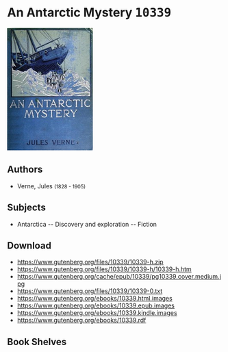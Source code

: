 # An Antarctic Mystery <kbd>10339</kbd>

![](./cover.medium.jpg "")

## Authors


 - Verne, Jules <small>(1828 - 1905)</small>

## Subjects


 - Antarctica -- Discovery and exploration -- Fiction

## Download


 - https://www.gutenberg.org/files/10339/10339-h.zip
 - https://www.gutenberg.org/files/10339/10339-h/10339-h.htm
 - https://www.gutenberg.org/cache/epub/10339/pg10339.cover.medium.jpg
 - https://www.gutenberg.org/files/10339/10339-0.txt
 - https://www.gutenberg.org/ebooks/10339.html.images
 - https://www.gutenberg.org/ebooks/10339.epub.images
 - https://www.gutenberg.org/ebooks/10339.kindle.images
 - https://www.gutenberg.org/ebooks/10339.rdf

## Book Shelves


